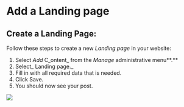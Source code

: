 # Add a Landing page

## Create a Landing Page:

Follow these steps to create a new _Landing page_ in your website:

1. Select _Add_ C_ontent_ from the _Manage_ administrative menu**.**
2. Select_ Landing page._
3. Fill in with all required data that is needed.
4. Click Save.&#x20;
5. You should now see your post.

![](../../../.gitbook/assets/Create\_Landing\_page\_test\_qa\_varbase\_8\_8\_x\_development\_13\_07\_2020.png)
